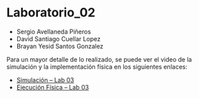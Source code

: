 # Laboratorio_02
* Sergio Avellaneda Piñeros
* David Santiago Cuellar Lopez
* Brayan Yesid Santos Gonzalez


Para un mayor detalle de lo realizado, se puede ver el video de la simulación y la implementación física en los siguientes enlaces:

- [Simulación – Lab 03](https://www.youtube.com/watch?v=a09duI1kMos)  
- [Ejecución Física – Lab 03](https://www.youtube.com/watch?v=jPIcGKx4hjY)

